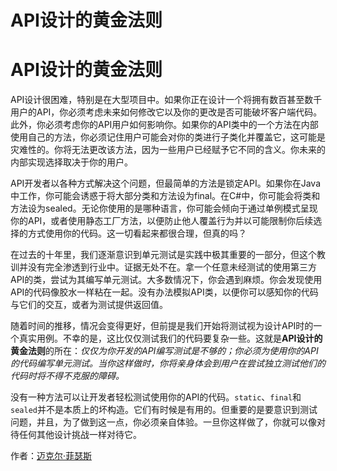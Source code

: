 # API设计的黄金法则

# API设计的黄金法则

API设计很困难，特别是在大型项目中。如果你正在设计一个将拥有数百甚至数千用户的API，你必须考虑未来如何修改它以及你的更改是否可能破坏客户端代码。此外，你必须考虑你的API用户如何影响你。如果你的API类中的一个方法在内部使用自己的方法，你必须记住用户可能会对你的类进行子类化并覆盖它，这可能是灾难性的。你将无法更改该方法，因为一些用户已经赋予它不同的含义。你未来的内部实现选择取决于你的用户。

API开发者以各种方式解决这个问题，但最简单的方法是锁定API。如果你在Java中工作，你可能会诱惑于将大部分类和方法设为final。在C#中，你可能会将类和方法设为sealed。无论你使用的是哪种语言，你可能会倾向于通过单例模式呈现你的API，或者使用静态工厂方法，以便防止他人覆盖行为并以可能限制你后续选择的方式使用你的代码。这一切看起来都很合理，但真的吗？

在过去的十年里，我们逐渐意识到单元测试是实践中极其重要的一部分，但这个教训并没有完全渗透到行业中。证据无处不在。拿一个任意未经测试的使用第三方API的类，尝试为其编写单元测试。大多数情况下，你会遇到麻烦。你会发现使用API的代码像胶水一样粘在一起。没有办法模拟API类，以便你可以感知你的代码与它们的交互，或者为测试提供返回值。

随着时间的推移，情况会变得更好，但前提是我们开始将测试视为设计API时的一个真实用例。不幸的是，这比仅仅测试我们的代码要复杂一些。这就是**API设计的黄金法则**的所在：*仅仅为你开发的API编写测试是不够的；你必须为使用你的API的代码编写单元测试。当你这样做时，你将亲身体会到用户在尝试独立测试他们的代码时将不得不克服的障碍。*

没有一种方法可以让开发者轻松测试使用你的API的代码。`static`、`final`和`sealed`并不是本质上的坏构造。它们有时候是有用的。但重要的是要意识到测试问题，并且，为了做到这一点，你必须亲自体验。一旦你这样做了，你就可以像对待任何其他设计挑战一样对待它。

作者：[迈克尔·菲瑟斯](http://programmer.97things.oreilly.com/wiki/index.php/Michael_Feathers)
